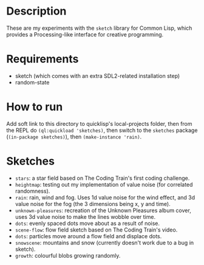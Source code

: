 # Description
These are my experiments with the `sketch` library for Common Lisp, which provides a Processing-like interface for creative programming.

# Requirements
* sketch (which comes with an extra SDL2-related installation step)
* random-state

# How to run
Add soft link to this directory to quicklisp's local-projects folder, then from the REPL do `(ql:quickload 'sketches)`, then switch to the `sketches` package (`(in-package sketches)`), then `(make-instance 'rain)`.

# Sketches
* `stars`: a star field based on The Coding Train's first coding challenge.
* `heightmap`: testing out my implementation of value noise (for correlated randomness).
* `rain`: rain, wind and fog. Uses 1d value noise for the wind effect, and 3d value noise for the fog (the 3 dimensions being x, y and time).
* `unknown-pleasures`: recreation of the Unknown Pleasures album cover, uses 3d value noise to make the lines wobble over time.
* `dots`: evenly spaced dots move about as a result of noise.
* `scene-flow`: flow field sketch based on The Coding Train's video.
* `dots`: particles move around a flow field and displace dots.
* `snowscene`: mountains and snow (currently doesn't work due to a bug in sketch).
* `growth`: colourful blobs growing randomly.